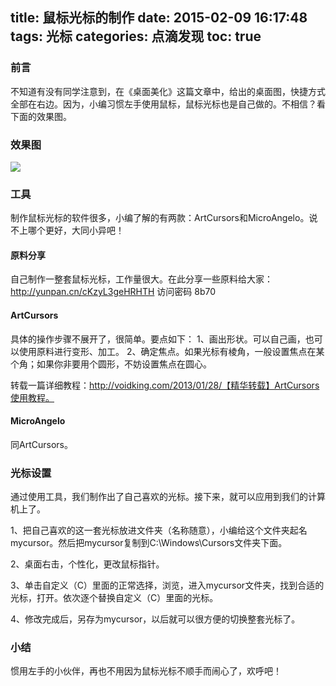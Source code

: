title: 鼠标光标的制作
date: 2015-02-09 16:17:48
tags: 光标
categories: 点滴发现
toc: true
---

### 前言
不知道有没有同学注意到，在《桌面美化》这篇文章中，给出的桌面图，快捷方式全部在右边。因为，小编习惯左手使用鼠标，鼠标光标也是自己做的。不相信？看下面的效果图。

### 效果图
![](http://voidking.qiniudn.com/@/imgs/rainmeter/mycursor.jpg)
### 工具
制作鼠标光标的软件很多，小编了解的有两款：ArtCursors和MicroAngelo。说不上哪个更好，大同小异吧！

#### 原料分享
自己制作一整套鼠标光标，工作量很大。在此分享一些原料给大家：http://yunpan.cn/cKzyL3geHRHTH  访问密码 8b70
<!--more-->
#### ArtCursors
具体的操作步骤不展开了，很简单。要点如下：
1、画出形状。可以自己画，也可以使用原料进行变形、加工。
2、确定焦点。如果光标有棱角，一般设置焦点在某个角；如果你非要用个圆形，不妨设置焦点在圆心。

转载一篇详细教程：http://voidking.com/2013/01/28/【精华转载】ArtCursors使用教程。

#### MicroAngelo
同ArtCursors。

### 光标设置
通过使用工具，我们制作出了自己喜欢的光标。接下来，就可以应用到我们的计算机上了。

1、把自己喜欢的这一套光标放进文件夹（名称随意），小编给这个文件夹起名mycursor。然后把mycursor复制到C:\Windows\Cursors文件夹下面。

2、桌面右击，个性化，更改鼠标指针。

3、单击自定义（C）里面的正常选择，浏览，进入mycursor文件夹，找到合适的光标，打开。依次逐个替换自定义（C）里面的光标。

4、修改完成后，另存为mycursor，以后就可以很方便的切换整套光标了。


### 小结
惯用左手的小伙伴，再也不用因为鼠标光标不顺手而闹心了，欢呼吧！
